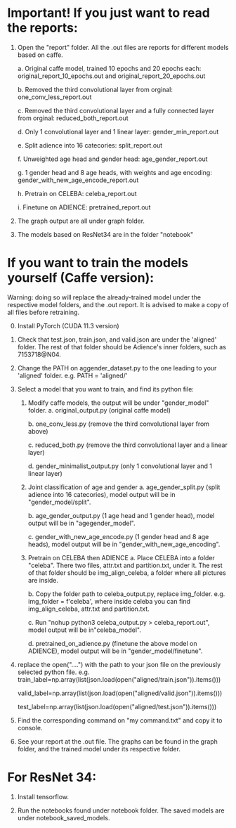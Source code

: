# Important! If you just want to read the reports:
1. Open the "report" folder. All the .out files are reports for different models based on caffe. 

    a. Original caffe model, trained 10 epochs and 20 epochs each: original_report_10_epochs.out and original_report_20_epochs.out
    
    b. Removed the third convolutional layer from orginal: one_conv_less_report.out
    
    c. Removed the third convolutional layer and a fully connected layer from orginal: reduced_both_report.out 
    
    d. Only 1 convolutional layer and 1 linear layer: gender_min_report.out
    
    e. Split adience into 16 catecories: split_report.out
    
    f. Unweighted age head and gender head: age_gender_report.out 
    
    g. 1 gender head and 8 age heads, with weights and age encoding: gender_with_new_age_encode_report.out
    
    h. Pretrain on CELEBA: celeba_report.out
    
    i. Finetune on ADIENCE: pretrained_report.out

2. The graph output are all under graph folder.

3. The models based on ResNet34 are in the folder "notebook"


# If you want to train the models yourself (Caffe version):
Warning: doing so will replace the already-trained model under the respective model folders, and the .out report. It is advised to make a copy of all files before retraining.

0. Install PyTorch (CUDA 11.3 version)

2. Check that test.json, train.json, and valid.json are under the 'aligned' folder. The rest of that folder should be Adience's inner folders, such as 7153718@N04.

2. Change the PATH on aggender_dataset.py to the one leading to your 'aligned' folder.
    e.g. PATH = 'aligned/'
    
3. Select a model that you want to train, and find its python file:
    1. Modify caffe models, the output will be under "gender_model" folder.
        a. original_output.py (original caffe model)
        
        b. one_conv_less.py (remove the third convolutional layer from above)
        
        c. reduced_both.py (remove the third convolutional layer and a linear layer)
        
        d. gender_minimalist_output.py (only 1 convolutional layer and 1 linear layer)
        
    2. Joint classification of age and gender
        a. age_gender_split.py (split adience into 16 catecories), model output will be in "gender_model/split".
        
        b. age_gender_output.py (1 age head and 1 gender head), model output will be in "agegender_model".
        
        c. gender_with_new_age_encode.py (1 gender head and 8 age heads), model output will be in "gender_with_new_age_encoding".
        
    3. Pretrain on CELEBA then ADIENCE
        a. Place CELEBA into a folder "celeba". There two files, attr.txt and partition.txt, under it. The rest of that folder should be img_align_celeba, a folder where all pictures are inside.
        
        b. Copy the folder path to celeba_output.py, replace img_folder. e.g. img_folder = f'celeba', where inside celeba you can find img_align_celeba, attr.txt and partition.txt.
        
        c. Run "nohup python3 celeba_output.py > celeba_report.out", model output will be in"celeba_model".
        
        d. pretrained_on_adience.py (finetune the above model on ADIENCE), model output will be in "gender_model/finetune".
        
4. replace the open("....") with the path to your json file on the previously selected python file.
    e.g.
    train_label=np.array(list(json.load(open("aligned/train.json")).items()))
    
    valid_label=np.array(list(json.load(open("aligned/valid.json")).items()))
    
    test_label=np.array(list(json.load(open("aligned/test.json")).items()))

5. Find the corresponding command on "my command.txt" and copy it to console.

6. See your report at the .out file. The graphs can be found in the graph folder, and the trained model under its respective folder.


# For ResNet 34:
1. Install tensorflow.

2. Run the notebooks found under notebook folder. The saved models are under notebook_saved_models.
